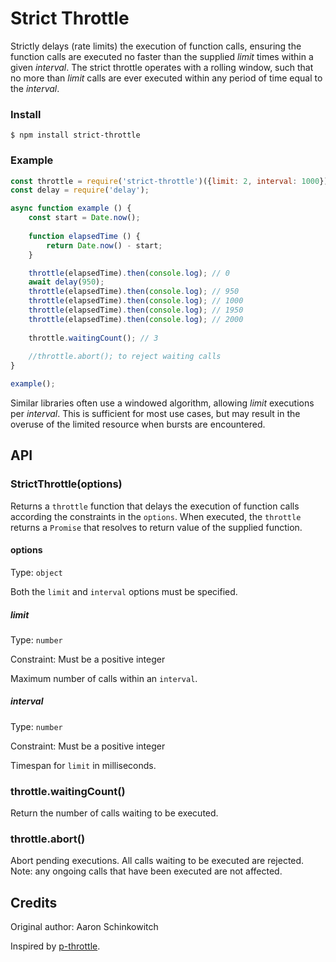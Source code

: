 # Strict Throttle

Strictly delays (rate limits) the execution of function calls, ensuring the function calls are executed no faster 
than the supplied *limit* times within a given *interval*. The strict throttle operates with a rolling window, such that 
no more than *limit* calls are ever executed within any period of time equal to the *interval*.

### Install

```
$ npm install strict-throttle
```

### Example

```javascript
const throttle = require('strict-throttle')({limit: 2, interval: 1000});
const delay = require('delay');

async function example () {
    const start = Date.now();
    
    function elapsedTime () {
        return Date.now() - start;
    }

    throttle(elapsedTime).then(console.log); // 0
    await delay(950);
    throttle(elapsedTime).then(console.log); // 950
    throttle(elapsedTime).then(console.log); // 1000
    throttle(elapsedTime).then(console.log); // 1950
    throttle(elapsedTime).then(console.log); // 2000
    
    throttle.waitingCount(); // 3
    
    //throttle.abort(); to reject waiting calls
}

example();
```

Similar libraries often use a windowed algorithm, allowing *limit* executions per *interval*. This is sufficient for 
most use cases, but may result in the overuse of the limited resource when bursts are encountered.

## API

### StrictThrottle(options) 

Returns a `throttle` function that delays the execution of function calls according the constraints in the `options`.
When executed, the `throttle` returns a `Promise` that resolves to return value of the supplied function.

#### options

Type: `object`

Both the `limit` and `interval` options must be specified.

##### limit

Type: `number` 

Constraint: Must be a positive integer

Maximum number of calls within an `interval`.

##### interval

Type: `number`

Constraint: Must be a positive integer

Timespan for `limit` in milliseconds.

### throttle.waitingCount()

Return the number of calls waiting to be executed.

### throttle.abort()

Abort pending executions. All calls waiting to be executed are rejected. Note: any ongoing calls that have been executed
are not affected.

## Credits

Original author: Aaron Schinkowitch

Inspired by [p-throttle](https://github.com/sindresorhus/p-throttle).